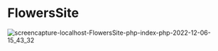 # FlowersSite


![screencapture-localhost-FlowersSite-php-index-php-2022-12-06-15_43_32](https://user-images.githubusercontent.com/55109956/205916016-f1ef5c7f-f83f-4dc7-852c-f8f6ebb70bbe.png)
